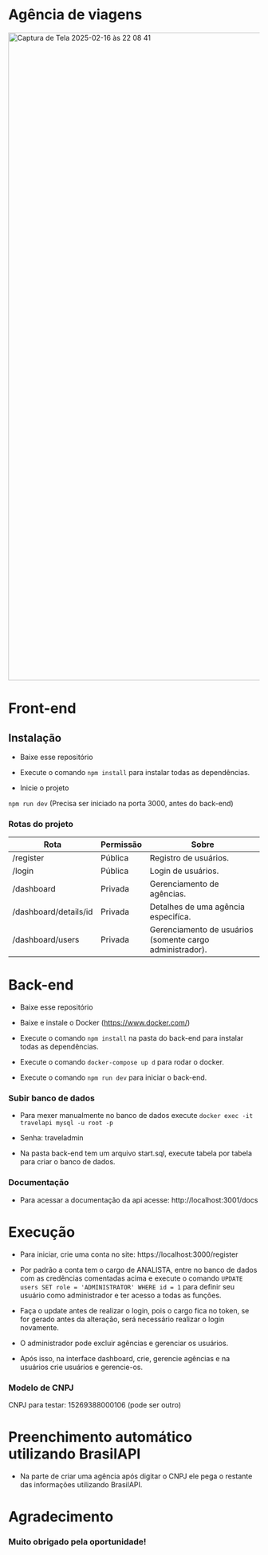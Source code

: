 # Agência de viagens

<img width="1300" alt="Captura de Tela 2025-02-16 às 22 08 41" src="https://github.com/user-attachments/assets/7f07b3b5-3356-42ab-bfb9-6b8b388956c7" />

# Front-end

## Instalação

- Baixe esse repositório

- Execute o comando `npm install` para instalar todas as dependências.

- Inicie o projeto

`npm run dev` (Precisa ser iniciado na porta 3000, antes do back-end)

### Rotas do projeto

| Rota                  | Permissão     | Sobre                                                      |
| --------------------- | ------------- | ---------------------------------------------------------- |
| /register             | Pública       | Registro de usuários.                                      |
| /login                | Pública       | Login de usuários.                                         |
| /dashboard            | Privada       | Gerenciamento de agências.                                 |
| /dashboard/details/id | Privada       | Detalhes de uma agência especifíca.                        |
| /dashboard/users      | Privada       | Gerenciamento de usuários (somente cargo administrador).   |

# Back-end

- Baixe esse repositório

- Baixe e instale o Docker (https://www.docker.com/)

- Execute o comando `npm install` na pasta do back-end para instalar todas as dependências.

- Execute o comando `docker-compose up d` para rodar o docker.

- Execute o comando `npm run dev` para iniciar o back-end.

### Subir banco de dados

- Para mexer manualmente no banco de dados execute `docker exec -it travelapi mysql -u root -p`

- Senha: traveladmin

- Na pasta back-end tem um arquivo start.sql, execute tabela por tabela para criar o banco de dados.

### Documentação

- Para acessar a documentação da api acesse: http://localhost:3001/docs

# Execução

- Para iniciar, crie uma conta no site: https://localhost:3000/register

- Por padrão a conta tem o cargo de ANALISTA, entre no banco de dados com as credências comentadas acima e execute o comando `UPDATE users SET role = 'ADMINISTRATOR' WHERE id = 1` para definir seu usuário como administrador e ter acesso a todas as funções.

- Faça o update antes de realizar o login, pois o cargo fica no token, se for gerado antes da alteração, será necessário realizar o login novamente.

- O administrador pode excluir agências e gerenciar os usuários.

- Após isso, na interface dashboard, crie, gerencie agências e na usuários crie usuários e gerencie-os.

### Modelo de CNPJ

CNPJ para testar: 15269388000106 (pode ser outro)

# Preenchimento automático utilizando BrasilAPI

- Na parte de criar uma agência após digitar o CNPJ ele pega o restante das informações utilizando BrasilAPI.

# Agradecimento

### Muito obrigado pela oportunidade!
